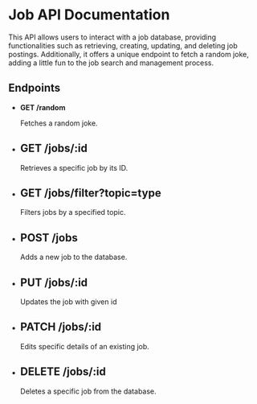 <h1>Job API Documentation</h1>
        <p>This API allows users to interact with a job database, providing functionalities such as retrieving, creating, updating, and deleting job postings. Additionally, it offers a unique endpoint to fetch a random joke, adding a little fun to the job search and management process.</p>

<h2>Endpoints</h2>
<ul>
    <li><b>GET /random</b>
        <p>Fetches a random joke.</p>
    </li>
    <li><h2>GET /jobs/:id</h2><p>Retrieves a specific job by its ID.</p></li>
    <li><h2>GET /jobs/filter?topic=type</h2><p>Filters jobs by a specified topic.</p></li>
    <li><h2>POST /jobs</h2><p>Adds a new job to the database.</p></li>
    <li><h2>PUT /jobs/:id</h2><p>Updates the job with given id</p></li>
    <li><h2>PATCH /jobs/:id</h2><p>Edits specific details of an existing job.</p></li>
    <li><h2>DELETE /jobs/:id</h2><p>Deletes a specific job from the database.</p></li>
</ul>

